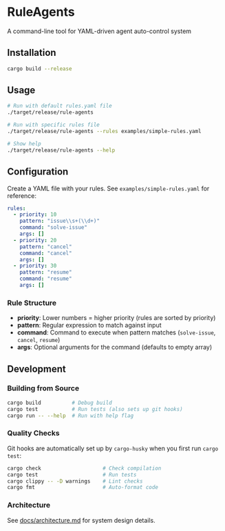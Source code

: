 # RuleAgents

A command-line tool for YAML-driven agent auto-control system

## Installation

```bash
cargo build --release
```

## Usage

```bash
# Run with default rules.yaml file
./target/release/rule-agents

# Run with specific rules file
./target/release/rule-agents --rules examples/simple-rules.yaml

# Show help
./target/release/rule-agents --help
```

## Configuration

Create a YAML file with your rules. See `examples/simple-rules.yaml` for reference:

```yaml
rules:
  - priority: 10
    pattern: "issue\\s+(\\d+)"
    command: "solve-issue"
    args: []
  - priority: 20
    pattern: "cancel"
    command: "cancel"
    args: []
  - priority: 30
    pattern: "resume"
    command: "resume"
    args: []
```

### Rule Structure

- **priority**: Lower numbers = higher priority (rules are sorted by priority)
- **pattern**: Regular expression to match against input
- **command**: Command to execute when pattern matches (`solve-issue`, `cancel`, `resume`)
- **args**: Optional arguments for the command (defaults to empty array)

## Development

### Building from Source

```bash
cargo build          # Debug build
cargo test           # Run tests (also sets up git hooks)
cargo run -- --help  # Run with help flag
```

### Quality Checks

Git hooks are automatically set up by `cargo-husky` when you first run `cargo test`:

```bash
cargo check                    # Check compilation
cargo test                     # Run tests
cargo clippy -- -D warnings    # Lint checks
cargo fmt                      # Auto-format code
```

### Architecture

See [docs/architecture.md](docs/architecture.md) for system design details.